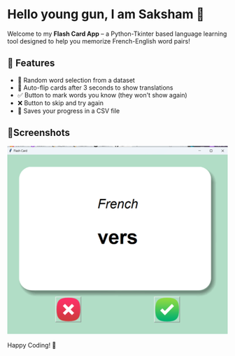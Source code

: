 # Hello young gun, I am Saksham 👋

Welcome to my **Flash Card App** – a Python-Tkinter based language learning tool designed to help you memorize French-English word pairs!

## 🚀 Features

- 🧠 Random word selection from a dataset
- 🔄 Auto-flip cards after 3 seconds to show translations
- ✅ Button to mark words you know (they won't show again)
- ❌ Button to skip and try again
- 📁 Saves your progress in a CSV file

 ## 📸Screenshots
 <img src="https://github.com/SakshamBansal753/Python-Based-Projects/blob/main/Capstoneproject/verse.png"/>

 Happy Coding! 🎉

